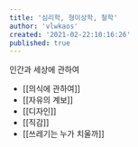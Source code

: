 ```yaml
---
title: '심리학, 형이상학, 철학'
author: 'vlwkaos'
created: '2021-02-22:10:16:26'
published: true
---
```


인간과 세상에 관하여

- [[의식에 관하여]]
- [[자유의 계보]]
- [[디자인]]
- [[직감]]
- [[쓰레기는 누가 치울까]]
